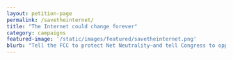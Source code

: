 ```yaml
---
layout: petition-page
permalink: /savetheinternet/
title: "The Internet could change forever"
category: campaigns
featured-image: '/static/images/featured/savetheinternet.png'
blurb: "Tell the FCC to protect Net Neutrality—and tell Congress to oppose Ajit Pai's plan!"
---
```

<link href='https://actionnetwork.org/css/style-embed.css' rel='stylesheet' type='text/css' /><script src='https://actionnetwork.org/widgets/v2/letter/the-internet-could-change-forever?format=js&source=widget'></script><div id='can-letter-area-the-internet-could-change-forever' style='width: 100%'><!-- this div is the target for our HTML insertion --></div>
